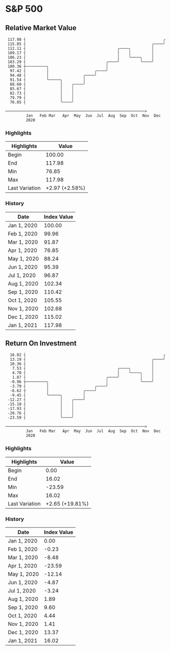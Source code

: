 # S&P 500
## Relative Market Value

     117.98 ┤                                                            ╭ 
     115.05 ┤                                                       ╭────╯ 
     112.11 ┤                                        ╭────╮         │      
     109.17 ┤                                        │    │         │      
     106.23 ┤                                        │    ╰────╮    │      
     103.29 ┤                                   ╭────╯         ╰────╯      
     100.36 ┼─────────╮                         │                          
      97.42 ┤         │                    ╭────╯                          
      94.48 ┤         │               ╭────╯                               
      91.54 ┤         ╰─────╮         │                                    
      88.60 ┤               │    ╭────╯                                    
      85.67 ┤               │    │                                         
      82.73 ┤               │    │                                         
      79.79 ┤               │    │                                         
      76.85 ┤               ╰────╯                                         
             ─────────────────────────────────────────────────────────────>
             Jan   Feb Mar   Apr  May  Jun  Jul  Aug  Sep  Oct  Nov  Dec  
             2020                                                         

### Highlights

| Highlights     | Value          |
| -------------- | -------------- |
| Begin          | 100.00         |
| End            | 117.98         |
| Min            | 76.85          |
| Max            | 117.98         |
| Last Variation | +2.97 (+2.58%) |

### History

| Date        | Index Value |
| ----------- | ----------- |
| Jan 1, 2020 | 100.00      |
| Feb 1, 2020 | 99.96       |
| Mar 1, 2020 | 91.87       |
| Apr 1, 2020 | 76.85       |
| May 1, 2020 | 88.24       |
| Jun 1, 2020 | 95.39       |
| Jul 1, 2020 | 96.87       |
| Aug 1, 2020 | 102.34      |
| Sep 1, 2020 | 110.42      |
| Oct 1, 2020 | 105.55      |
| Nov 1, 2020 | 102.68      |
| Dec 1, 2020 | 115.02      |
| Jan 1, 2021 | 117.98      |

## Return On Investment

      16.02 ┤                                                            ╭ 
      13.19 ┤                                                       ╭────╯ 
      10.36 ┤                                                       │      
       7.53 ┤                                        ╭────╮         │      
       4.70 ┤                                        │    ╰────╮    │      
       1.87 ┤                                   ╭────╯         │    │      
      -0.96 ┼─────────╮                         │              ╰────╯      
      -3.79 ┤         │                    ╭────╯                          
      -6.62 ┼         │               ╭────╯                               
      -9.45 ┤         ╰─────╮         │                                    
     -12.27 ┤               │    ╭────╯                                    
     -15.10 ┤               │    │                                         
     -17.93 ┤               │    │                                         
     -20.76 ┤               │    │                                         
     -23.59 ┤               ╰────╯                                         
             ─────────────────────────────────────────────────────────────>
             Jan   Feb Mar   Apr  May  Jun  Jul  Aug  Sep  Oct  Nov  Dec  
             2020                                                         

### Highlights

| Highlights     | Value           |
| -------------- | --------------- |
| Begin          | 0.00            |
| End            | 16.02           |
| Min            | -23.59          |
| Max            | 16.02           |
| Last Variation | +2.65 (+19.81%) |

### History

| Date        | Index Value |
| ----------- | ----------- |
| Jan 1, 2020 | 0.00        |
| Feb 1, 2020 | -0.23       |
| Mar 1, 2020 | -8.48       |
| Apr 1, 2020 | -23.59      |
| May 1, 2020 | -12.14      |
| Jun 1, 2020 | -4.87       |
| Jul 1, 2020 | -3.24       |
| Aug 1, 2020 | 1.89        |
| Sep 1, 2020 | 9.60        |
| Oct 1, 2020 | 4.44        |
| Nov 1, 2020 | 1.41        |
| Dec 1, 2020 | 13.37       |
| Jan 1, 2021 | 16.02       |

